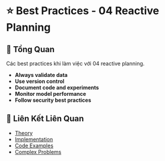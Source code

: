 # ⭐ Best Practices - 04 Reactive Planning

## 🎯 Tổng Quan

Các best practices khi làm việc với 04 reactive planning.

- **Always validate data**
- **Use version control**
- **Document code and experiments**
- **Monitor model performance**
- **Follow security best practices**

## 🔗 Liên Kết Liên Quan

- [Theory](./THEORY_04_reactive_planning.md)
- [Implementation](./IMPLEMENTATION_04_reactive_planning.md)
- [Code Examples](./CODE_EXAMPLES_04_reactive_planning.md)
- [Complex Problems](./COMPLEX_PROBLEMS.md)

